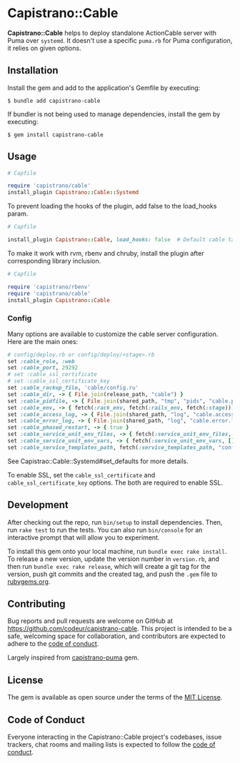 # Capistrano::Cable

**Capistrano::Cable** helps to deploy standalone ActionCable server with Puma over `systemd`.
It doesn't use a specific `puma.rb` for Puma configuration, it relies on given options.

## Installation

Install the gem and add to the application's Gemfile by executing:

    $ bundle add capistrano-cable

If bundler is not being used to manage dependencies, install the gem by executing:

    $ gem install capistrano-cable

## Usage

```ruby
# Capfile

require 'capistrano/cable'
install_plugin Capistrano::Cable::Systemd
```

To prevent loading the hooks of the plugin, add false to the load_hooks param.
```ruby
# Capfile

install_plugin Capistrano::Cable, load_hooks: false  # Default cable tasks without hooks
```

To make it work with rvm, rbenv and chruby, install the plugin after corresponding library inclusion.
```ruby
# Capfile

require 'capistrano/rbenv'
require 'capistrano/cable'
install_plugin Capistrano::Cable
```

### Config
Many options are available to customize the cable server configuration. Here are the main ones:

```ruby
# config/deploy.rb or config/deploy/<stage>.rb
set :cable_role, :web
set :cable_port, 29292
# set :cable_ssl_certificate
# set :cable_ssl_certificate_key
set :cable_rackup_file, 'cable/config.ru'
set :cable_dir, -> { File.join(release_path, "cable") }
set :cable_pidfile, -> { File.join(shared_path, "tmp", "pids", "cable.pid") }
set :cable_env, -> { fetch(:rack_env, fetch(:rails_env, fetch(:stage))) }
set :cable_access_log, -> { File.join(shared_path, "log", "cable.access.log") }
set :cable_error_log, -> { File.join(shared_path, "log", "cable.error.log") }
set :cable_phased_restart, -> { true }
set :cable_service_unit_env_files, -> { fetch(:service_unit_env_files, []) }
set :cable_service_unit_env_vars, -> { fetch(:service_unit_env_vars, []) }
set :cable_service_templates_path, fetch(:service_templates_path, "config/deploy/templates")
```
See Capistrao::Cable::Systemd#set_defaults for more details.

To enable SSL, set the `cable_ssl_certificate` and `cable_ssl_certificate_key` options.
The both are required to enable SSL.

## Development

After checking out the repo, run `bin/setup` to install dependencies. Then, run `rake test` to run the tests. You can also run `bin/console` for an interactive prompt that will allow you to experiment.

To install this gem onto your local machine, run `bundle exec rake install`. To release a new version, update the version number in `version.rb`, and then run `bundle exec rake release`, which will create a git tag for the version, push git commits and the created tag, and push the `.gem` file to [rubygems.org](https://rubygems.org).

## Contributing

Bug reports and pull requests are welcome on GitHub at https://github.com/codeur/capistrano-cable. This project is intended to be a safe, welcoming space for collaboration, and contributors are expected to adhere to the [code of conduct](https://github.com/codeur/capistrano-cable/blob/main/CODE_OF_CONDUCT.md).

Largely inspired from [capistrano-puma](https://github.com/seuros/capistrano-puma) gem.

## License

The gem is available as open source under the terms of the [MIT License](https://opensource.org/licenses/MIT).

## Code of Conduct

Everyone interacting in the Capistrano::Cable project's codebases, issue trackers, chat rooms and mailing lists is expected to follow the [code of conduct](https://github.com/codeur/capistrano-cable/blob/main/CODE_OF_CONDUCT.md).
